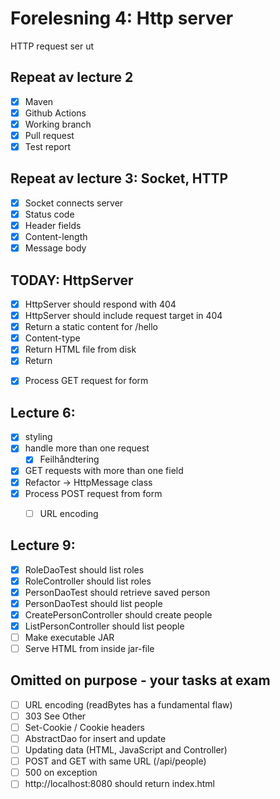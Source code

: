 # Forelesning 4: Http server

HTTP request ser ut


## Repeat av lecture 2

* [x] Maven
* [x] Github Actions
* [x] Working branch
* [x] Pull request
* [x] Test report

## Repeat av lecture 3: Socket, HTTP

* [x] Socket connects server
* [x] Status code
* [x] Header fields
* [x] Content-length
* [x] Message body
 
## TODAY: HttpServer

* [x] HttpServer should respond with 404
* [x] HttpServer should include request target in 404
* [x] Return a static content for /hello
* [x] Content-type
* [x] Return HTML file from disk
* [x] Return <form>
* [x] Process GET request for form

## Lecture 6:

* [x] styling
* [x] handle more than one request
  * [x] Feilhåndtering
* [x] GET requests with more than one field
* [x] Refactor -> HttpMessage class
* [x] Process POST request from form
  * [ ] URL encoding


## Lecture 9:

* [x] RoleDaoTest should list roles
* [x] RoleController should list roles
* [x] PersonDaoTest should retrieve saved person
* [x] PersonDaoTest should list people
* [x] CreatePersonController should create people
* [x] ListPersonController should list people
* [ ] Make executable JAR
* [ ] Serve HTML from inside jar-file

## Omitted on purpose - your tasks at exam

* [ ] URL encoding (readBytes has a fundamental flaw)
* [ ] 303 See Other
* [ ] Set-Cookie / Cookie headers
* [ ] AbstractDao for insert and update
* [ ] Updating data (HTML, JavaScript and Controller)
* [ ] POST and GET with same URL (/api/people)
* [ ] 500 on exception
* [ ] http://localhost:8080 should return index.html